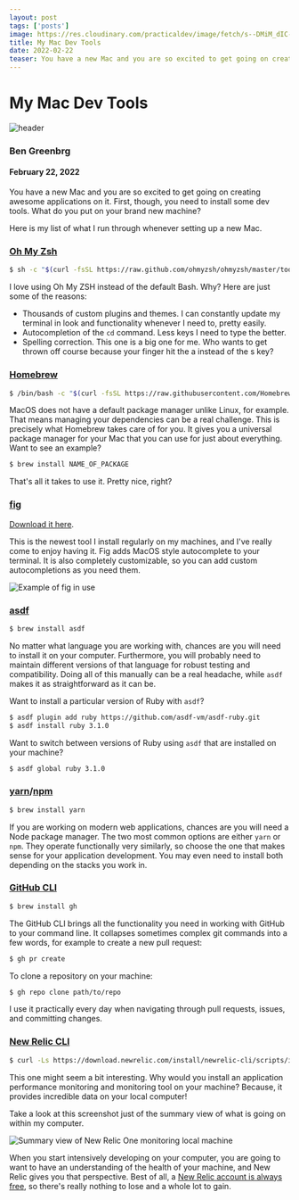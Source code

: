 ```yaml
---
layout: post 
tags: ['posts']
image: https://res.cloudinary.com/practicaldev/image/fetch/s--DMiM_dIC--/c_imagga_scale,f_auto,fl_progressive,h_420,q_auto,w_1000/https://dev-to-uploads.s3.amazonaws.com/uploads/articles/kkb2pld463z5rxa1uvhj.png
title: My Mac Dev Tools
date: 2022-02-22
teaser: You have a new Mac and you are so excited to get going on creating awesome applications on it. First, though, you need to install some dev tools. What do you put on your brand new machine?
---
```


# My Mac Dev Tools

![header](https://res.cloudinary.com/practicaldev/image/fetch/s--DMiM_dIC--/c_imagga_scale,f_auto,fl_progressive,h_420,q_auto,w_1000/https://dev-to-uploads.s3.amazonaws.com/uploads/articles/kkb2pld463z5rxa1uvhj.png)

### Ben Greenbrg
#### February 22, 2022

You have a new Mac and you are so excited to get going on creating awesome applications on it. First, though, you need to install some dev tools. What do you put on your brand new machine?

Here is my list of what I run through whenever setting up a new Mac.

### [Oh My Zsh](https://ohmyz.sh/)
  
```bash
$ sh -c "$(curl -fsSL https://raw.github.com/ohmyzsh/ohmyzsh/master/tools/install.sh)"
```

I love using Oh My ZSH instead of the default Bash. Why? Here are just some of the reasons:

* Thousands of custom plugins and themes. I can constantly update my terminal in look and functionality whenever I need to, pretty easily.
* Autocompletion of the `cd` command. Less keys I need to type the better.
* Spelling correction. This one is a big one for me. Who wants to get thrown off course because your finger hit the a instead of the s key?
  
### [Homebrew](https://brew.sh/)
  
```bash
$ /bin/bash -c "$(curl -fsSL https://raw.githubusercontent.com/Homebrew/install/HEAD/install.sh)"
```

MacOS does not have a default package manager unlike Linux, for example. That means managing your dependencies can be a real challenge. This is precisely what Homebrew takes care of for you. It gives you a universal package manager for your Mac that you can use for just about everything. Want to see an example?

```bash
$ brew install NAME_OF_PACKAGE
```

That's all it takes to use it. Pretty nice, right?
  
### [fig](https://fig.io/)
  
[Download it here](https://fig.io/).

This is the newest tool I install regularly on my machines, and I've really come to enjoy having it. Fig adds MacOS style autocomplete to your terminal. It is also completely customizable, so you can add custom autocompletions as you need them.

![Example of fig in use](https://media.giphy.com/media/Rvwp4jSKWf1ZOvFxCF/giphy.gif)
  
### [asdf](https://asdf-vm.com/)
  
```bash
$ brew install asdf
```

No matter what language you are working with, chances are you will need to install it on your computer. Furthermore, you will probably need to maintain different versions of that language for robust testing and compatibility. Doing all of this manually can be a real headache, while `asdf` makes it as straightforward as it can be.

Want to install a particular version of Ruby with `asdf`?

```bash
$ asdf plugin add ruby https://github.com/asdf-vm/asdf-ruby.git
$ asdf install ruby 3.1.0
```

Want to switch between versions of Ruby using `asdf` that are installed on your machine?

```bash
$ asdf global ruby 3.1.0
```
  
### [yarn](https://yarnpkg.com/)/[npm](https://www.npmjs.com/)
  
```bash
$ brew install yarn
```

If you are working on modern web applications, chances are you will need a Node package manager. The two most common options are either `yarn` or `npm`. They operate functionally very similarly, so choose the one that makes sense for your application development. You may even need to install both depending on the stacks you work in.
  
### [GitHub CLI](https://cli.github.com/)
  
```bash
$ brew install gh
```

The GitHub CLI brings all the functionality you need in working with GitHub to your command line. It collapses sometimes complex git commands into a few words, for example to create a new pull request:

```bash
$ gh pr create
```

To clone a repository on your machine:

```bash
$ gh repo clone path/to/repo
```

I use it practically every day when navigating through pull requests, issues, and committing changes.
  
### [New Relic CLI](https://developer.newrelic.com/automate-workflows/get-started-new-relic-cli/)
  
```bash
$ curl -Ls https://download.newrelic.com/install/newrelic-cli/scripts/install.sh | bash && sudo NEW_RELIC_API_KEY=YOUR_NEW_RELIC_API_KEY_HERE NEW_RELIC_ACCOUNT_ID=YOUR_NEW_RELIC_ACCOUNT_ID_HERE /usr/local/bin/newrelic install
```

This one might seem a bit interesting. Why would you install an application performance monitoring and monitoring tool on your machine? Because, it provides incredible data on your local computer!

Take a look at this screenshot just of the summary view of what is going on within my computer.

![Summary view of New Relic One monitoring local machine](https://dev-to-uploads.s3.amazonaws.com/uploads/articles/alh0moo62iu3yo36l0iu.png)

When you start intensively developing on your computer, you are going to want to have an understanding of the health of your machine, and New Relic gives you that perspective. Best of all, a [New Relic account is always free](https://newrelic.com/signup), so there's really nothing to lose and a whole lot to gain.
  